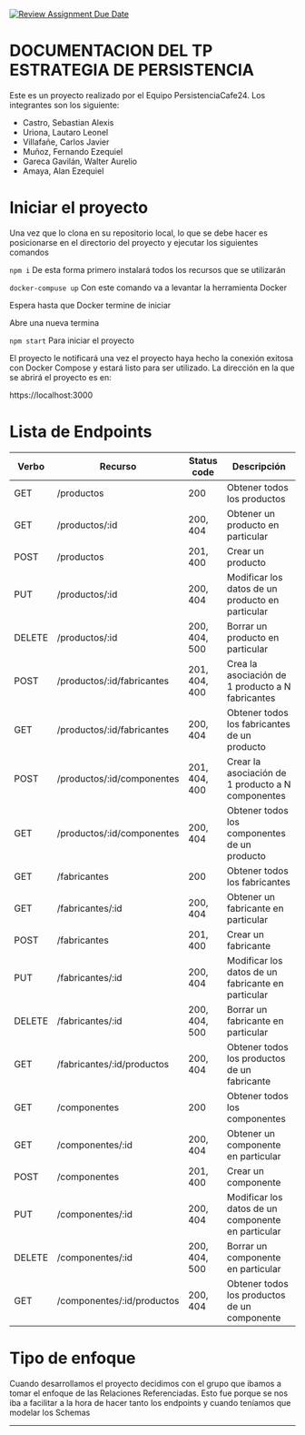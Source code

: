 [![Review Assignment Due Date](https://classroom.github.com/assets/deadline-readme-button-22041afd0340ce965d47ae6ef1cefeee28c7c493a6346c4f15d667ab976d596c.svg)](https://classroom.github.com/a/QBnwEJ5z)

# DOCUMENTACION DEL TP ESTRATEGIA DE PERSISTENCIA

Este es un proyecto realizado por el Equipo PersistenciaCafe24. Los integrantes son los siguiente:
  - Castro, Sebastian Alexis
  - Uriona, Lautaro Leonel
  - Villafañe, Carlos Javier
  - Muñoz, Fernando Ezequiel
  - Gareca Gavilán, Walter Aurelio
  - Amaya, Alan Ezequiel

# Iniciar el proyecto

Una vez que lo clona en su repositorio local, lo que se debe hacer es posicionarse en el directorio del proyecto y ejecutar los siguientes comandos

`npm i`                De esta forma primero instalará todos los recursos que se utilizarán

`docker-compuse up`    Con este comando va a levantar la herramienta Docker

Espera hasta que Docker termine de iniciar

Abre una nueva termina

`npm start`            Para iniciar el proyecto

El proyecto le notificará una vez el proyecto haya hecho la conexión exitosa con Docker Compose y estará listo para ser utilizado. La dirección en la que se abrirá el proyecto es en:

https://localhost:3000

# Lista de Endpoints

| Verbo  | Recurso                    | Status code   | Descripción                                           |
| ------ | -------------------------- | ------------- | ----------------------------------------------------- |
| GET    | /productos                 | 200           | Obtener todos los productos                           |
| GET    | /productos/:id             | 200, 404      | Obtener un producto en particular                     |
| POST   | /productos                 | 201, 400      | Crear un producto                                     |
| PUT    | /productos/:id             | 200, 404      | Modificar los datos de un producto en particular      |
| DELETE | /productos/:id             | 200, 404, 500 | Borrar un producto en particular                      |
| POST   | /productos/:id/fabricantes | 201, 404, 400 | Crea la asociación de 1 producto a N fabricantes      | 
| GET    | /productos/:id/fabricantes | 200, 404      | Obtener todos los fabricantes de un producto          |
| POST   | /productos/:id/componentes | 201, 404, 400 | Crear la asociación de 1 producto a N componentes     |
| GET    | /productos/:id/componentes | 200, 404      | Obtener todos los componentes de un producto          |
| GET    | /fabricantes               | 200           | Obtener todos los fabricantes                         |
| GET    | /fabricantes/:id           | 200, 404      | Obtener un fabricante en particular                   |
| POST   | /fabricantes               | 201, 400      | Crear un fabricante                                   |
| PUT    | /fabricantes/:id           | 200, 404      | Modificar los datos de un fabricante en particular    |
| DELETE | /fabricantes/:id           | 200, 404, 500 | Borrar un fabricante en particular                    |
| GET    | /fabricantes/:id/productos | 200, 404      | Obtener todos los productos de un fabricante          |
| GET    | /componentes               | 200           | Obtener todos los componentes                         |
| GET    | /componentes/:id           | 200, 404      | Obtener un componente en particular                   |
| POST   | /componentes               | 201, 400      | Crear un componente                                   |
| PUT    | /componentes/:id           | 200, 404      | Modificar los datos de un componente en particular    |
| DELETE | /componentes/:id           | 200, 404, 500 | Borrar un componente en particular                    |
| GET    | /componentes/:id/productos | 200, 404      | Obtener todos los productos de un componente          |

# Tipo de enfoque

Cuando desarrollamos el proyecto decidimos con el grupo que ibamos a tomar el enfoque de las Relaciones Referenciadas.
Esto fue porque se nos iba a facilitar a la hora de hacer tanto los endpoints y cuando teníamos que modelar los Schemas


----
